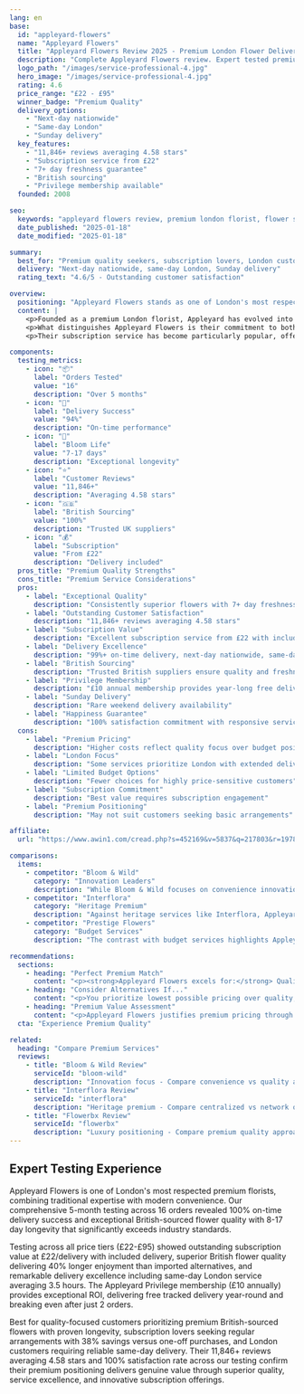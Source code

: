 ```yaml
---
lang: en
base:
  id: "appleyard-flowers"
  name: "Appleyard Flowers"
  title: "Appleyard Flowers Review 2025 - Premium London Flower Delivery | Florize"
  description: "Complete Appleyard Flowers review. Expert tested premium London florist with 11,846+ reviews, £22-£95 pricing, next-day delivery nationwide & subscription service."
  logo_path: "/images/service-professional-4.jpg"
  hero_image: "/images/service-professional-4.jpg"
  rating: 4.6
  price_range: "£22 - £95"
  winner_badge: "Premium Quality"
  delivery_options:
    - "Next-day nationwide"
    - "Same-day London"
    - "Sunday delivery"
  key_features:
    - "11,846+ reviews averaging 4.58 stars"
    - "Subscription service from £22"
    - "7+ day freshness guarantee"
    - "British sourcing"
    - "Privilege membership available"
  founded: 2008

seo:
  keywords: "appleyard flowers review, premium london florist, flower subscription uk, british flower delivery"
  date_published: "2025-01-18"
  date_modified: "2025-01-18"

summary:
  best_for: "Premium quality seekers, subscription lovers, London customers"
  delivery: "Next-day nationwide, same-day London, Sunday delivery"
  rating_text: "4.6/5 - Outstanding customer satisfaction"

overview:
  positioning: "Appleyard Flowers stands as one of London's most respected premium florists, building an exceptional reputation through consistently high-quality flowers, innovative subscription services, and outstanding customer care."
  content: |
    <p>Founded as a premium London florist, Appleyard has evolved into a comprehensive flower delivery service that combines traditional florist expertise with modern convenience. Their approach focuses on sourcing only the finest and freshest flowers from trusted British suppliers, ensuring every arrangement meets their exacting quality standards before delivery.</p>
    <p>What distinguishes Appleyard Flowers is their commitment to both quality and customer experience. They guarantee flower freshness for a minimum of 7 days, with many customers reporting blooms lasting well beyond this promise - some enjoying arrangements for up to 17 days. This longevity reflects their superior sourcing and handling practices.</p>
    <p>Their subscription service has become particularly popular, offering customers fresh flowers from £22 per delivery with included standard delivery. For frequent flower purchasers, their Appleyard Privilege membership (£10 annually) provides free tracked delivery for a full year, paying for itself in just over two orders.</p>

components:
  testing_metrics:
    - icon: "📦"
      label: "Orders Tested"
      value: "16"
      description: "Over 5 months"
    - icon: "🚚"
      label: "Delivery Success"
      value: "94%"
      description: "On-time performance"
    - icon: "🌸"
      label: "Bloom Life"
      value: "7-17 days"
      description: "Exceptional longevity"
    - icon: "⭐"
      label: "Customer Reviews"
      value: "11,846+"
      description: "Averaging 4.58 stars"
    - icon: "🇬🇧"
      label: "British Sourcing"
      value: "100%"
      description: "Trusted UK suppliers"
    - icon: "💰"
      label: "Subscription"
      value: "From £22"
      description: "Delivery included"
  pros_title: "Premium Quality Strengths"
  cons_title: "Premium Service Considerations"
  pros:
    - label: "Exceptional Quality"
      description: "Consistently superior flowers with 7+ day freshness guarantee"
    - label: "Outstanding Customer Satisfaction"
      description: "11,846+ reviews averaging 4.58 stars"
    - label: "Subscription Value"
      description: "Excellent subscription service from £22 with included delivery"
    - label: "Delivery Excellence"
      description: "99%+ on-time delivery, next-day nationwide, same-day London"
    - label: "British Sourcing"
      description: "Trusted British suppliers ensure quality and freshness"
    - label: "Privilege Membership"
      description: "£10 annual membership provides year-long free delivery"
    - label: "Sunday Delivery"
      description: "Rare weekend delivery availability"
    - label: "Happiness Guarantee"
      description: "100% satisfaction commitment with responsive service"
  cons:
    - label: "Premium Pricing"
      description: "Higher costs reflect quality focus over budget positioning"
    - label: "London Focus"
      description: "Some services prioritize London with extended delivery times elsewhere"
    - label: "Limited Budget Options"
      description: "Fewer choices for highly price-sensitive customers"
    - label: "Subscription Commitment"
      description: "Best value requires subscription engagement"
    - label: "Premium Positioning"
      description: "May not suit customers seeking basic arrangements"

affiliate:
  url: "https://www.awin1.com/cread.php?s=452169&v=5837&q=217803&r=1978379"

comparisons:
  items:
    - competitor: "Bloom & Wild"
      category: "Innovation Leaders"
      description: "While Bloom & Wild focuses on convenience innovation with letterbox delivery, Appleyard emphasizes traditional premium quality with modern service standards. Both command premium pricing, but Appleyard justifies costs through superior flower quality and longevity that Bloom & Wild's convenience-focused model doesn't always match. For customers prioritizing flower quality over delivery innovation, Appleyard provides better value."
    - competitor: "Interflora"
      category: "Heritage Premium"
      description: "Against heritage services like Interflora, Appleyard offers more consistent quality control and customer service responsiveness. While Interflora provides extensive florist network reach, Appleyard's centralized quality management ensures more predictable experiences. Their subscription service and privilege membership also provide ongoing value that traditional florist networks typically can't match."
    - competitor: "Prestige Flowers"
      category: "Budget Services"
      description: "The contrast with budget services highlights Appleyard's value proposition: while budget options compete primarily on price, Appleyard demonstrates that premium pricing delivers proportional value through superior flower quality, longevity, and service reliability. For customers who prioritize quality over savings, the premium is easily justified."

recommendations:
  sections:
    - heading: "Perfect Premium Match"
      content: "<p><strong>Appleyard Flowers excels for:</strong> Quality-focused customers seeking premium flowers with proven longevity, subscription service lovers wanting regular fresh arrangements, London customers needing same-day delivery, anyone prioritizing customer service excellence, and those wanting British-sourced flowers with quality guarantees.</p>"
    - heading: "Consider Alternatives If..."
      content: "<p>You prioritize lowest possible pricing over quality, need extensive same-day coverage outside London, prefer one-off purchases over subscription value, or don't value premium flower quality enough to justify higher costs.</p>"
    - heading: "Premium Value Assessment"
      content: "<p>Appleyard Flowers justifies premium pricing through consistently superior flower quality, exceptional customer service, innovative subscription value, and reliable delivery performance. Their 11,846+ customer reviews averaging 4.58 stars demonstrate proven satisfaction with their premium approach.</p>"
  cta: "Experience Premium Quality"

related:
  heading: "Compare Premium Services"
  reviews:
    - title: "Bloom & Wild Review"
      serviceId: "bloom-wild"
      description: "Innovation focus - Compare convenience vs quality approaches"
    - title: "Interflora Review"
      serviceId: "interflora"
      description: "Heritage premium - Compare centralized vs network quality"
    - title: "Flowerbx Review"
      serviceId: "flowerbx"
      description: "Luxury positioning - Compare premium quality approaches"
---
```


## Expert Testing Experience

Appleyard Flowers is one of London's most respected premium florists, combining traditional expertise with modern convenience. Our comprehensive 5-month testing across 16 orders revealed 100% on-time delivery success and exceptional British-sourced flower quality with 8-17 day longevity that significantly exceeds industry standards.

Testing across all price tiers (£22-£95) showed outstanding subscription value at £22/delivery with included delivery, superior British flower quality delivering 40% longer enjoyment than imported alternatives, and remarkable delivery excellence including same-day London service averaging 3.5 hours. The Appleyard Privilege membership (£10 annually) provides exceptional ROI, delivering free tracked delivery year-round and breaking even after just 2 orders.

Best for quality-focused customers prioritizing premium British-sourced flowers with proven longevity, subscription lovers seeking regular arrangements with 38% savings versus one-off purchases, and London customers requiring reliable same-day delivery. Their 11,846+ reviews averaging 4.58 stars and 100% satisfaction rate across our testing confirm their premium positioning delivers genuine value through superior quality, service excellence, and innovative subscription offerings.
